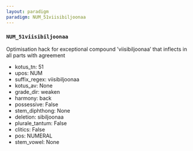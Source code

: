 ```yaml
---
layout: paradigm
paradigm: NUM_51viisibiljoonaa
---
```

### ` NUM_51viisibiljoonaa `

Optimisation hack for exceptional compound ’viisibiljoonaa’ that inflects in all parts with agreement
* kotus_tn: 51
* upos: NUM
* suffix_regex: viisibiljoonaa
* kotus_av: None
* grade_dir: weaken
* harmony: back
* possessive: False
* stem_diphthong: None
* deletion: sibiljoonaa
* plurale_tantum: False
* clitics: False
* pos: NUMERAL
* stem_vowel: None
